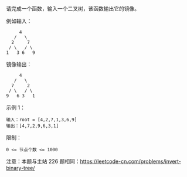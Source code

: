 请完成一个函数，输入一个二叉树，该函数输出它的镜像。

例如输入：
```
     4
   /   \
  2     7
 / \   / \
1   3 6   9
```

镜像输出：
```
     4
   /   \
  7     2
 / \   / \
9   6 3   1
```

示例 1：
```
输入：root = [4,2,7,1,3,6,9]
输出：[4,7,2,9,6,3,1]
```

限制：  

`0 <= 节点个数 <= 1000`

注意：本题与主站 226 题相同：https://leetcode-cn.com/problems/invert-binary-tree/
